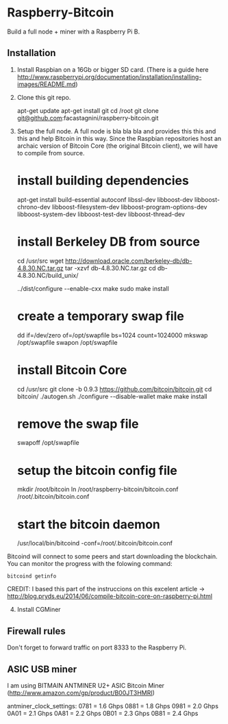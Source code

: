 Raspberry-Bitcoin
=================

Build a full node + miner with a Raspberry Pi B.


Installation
------------

1) Install Raspbian on a 16Gb or bigger SD card. (There is a guide here http://www.raspberrypi.org/documentation/installation/installing-images/README.md)

2) Clone this git repo.

	apt-get update
	apt-get install git
	cd /root
	git clone git@github.com:facastagnini/raspberry-bitcoin.git


3) Setup the full node.
   A full node is bla bla bla and provides this this and this and help Bitcoin in this way.
   Since the Raspbian repositories host an archaic version of Bitcoin Core (the original Bitcoin client), we will have to compile from source.


	# install building dependencies
	apt-get install build-essential autoconf libssl-dev libboost-dev libboost-chrono-dev libboost-filesystem-dev libboost-program-options-dev libboost-system-dev libboost-test-dev libboost-thread-dev

	# install Berkeley DB from source
	cd /usr/src
	wget http://download.oracle.com/berkeley-db/db-4.8.30.NC.tar.gz
	tar -xzvf db-4.8.30.NC.tar.gz
	cd db-4.8.30.NC/build_unix/

	../dist/configure --enable-cxx
	make
	sudo make install

	# create a temporary swap file
	dd if=/dev/zero of=/opt/swapfile bs=1024 count=1024000
	mkswap /opt/swapfile
	swapon /opt/swapfile

	# install Bitcoin Core
	cd /usr/src
	git clone -b 0.9.3 https://github.com/bitcoin/bitcoin.git
	cd bitcoin/
	./autogen.sh
	./configure --disable-wallet
	make
	make install

	# remove the swap file
	swapoff /opt/swapfile

	# setup the bitcoin config file
	mkdir /root/bitcoin
	ln /root/raspberry-bitcoin/bitcoin.conf /root/.bitcoin/bitcoin.conf
	
	# start the bitcoin daemon
	/usr/local/bin/bitcoind -conf=/root/.bitcoin/bitcoin.conf


Bitcoind will connect to some peers and start downloading the blockchain. You can monitor the progress with the folowing command:

	bitcoind getinfo

CREDIT: I based this part of the instruccions on this excelent article -> http://blog.pryds.eu/2014/06/compile-bitcoin-core-on-raspberry-pi.html

4) Install CGMiner


Firewall rules
--------------

Don't forget to forward traffic on port 8333 to the Raspberry Pi.


ASIC USB miner
--------------

I am using BITMAIN ANTMINER U2+ ASIC Bitcoin Miner (http://www.amazon.com/gp/product/B00JT3HMRI)

antminer_clock_settings:
0781 = 1.6 Ghps
0881 = 1.8 Ghps
0981 = 2.0 Ghps
0A01 = 2.1 Ghps
0A81 = 2.2 Ghps
0B01 = 2.3 Ghps
0B81 = 2.4 Ghps
